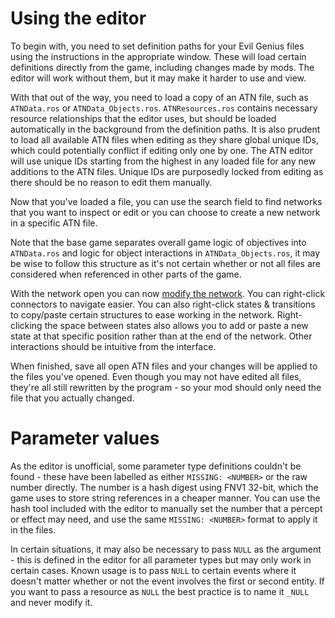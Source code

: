 # Using the editor

To begin with, you need to set definition paths for your Evil Genius files using the instructions in the appropriate window. These will load certain definitions directly from the game, including changes made by mods. The editor will work without them, but it may make it harder to use and view.

With that out of the way, you need to load a copy of an ATN file, such as `ATNData.ros` or `ATNData_Objects.ros`. `ATNResources.ros` contains necessary resource relationships that the editor uses, but should be loaded automatically in the background from the definition paths. It is also prudent to load all available ATN files when editing as they share global unique IDs, which could potentially conflict if editing only one by one. The ATN editor will use unique IDs starting from the highest in any loaded file for any new additions to the ATN files. Unique IDs are purposedly locked from editing as there should be no reason to edit them manually.

Now that you've loaded a file, you can use the search field to find networks that you want to inspect or edit or you can choose to create a new network in a specific ATN file.

Note that the base game separates overall game logic of objectives into `ATNData.ros` and logic for object interactions in `ATNData_Objects.ros`, it may be wise to follow this structure as it's not certain whether or not all files are considered when referenced in other parts of the game.

With the network open you can now [modify the network](/doc/ATN_structure.md). You can right-click connectors to navigate easier. You can also right-click states & transitions to copy/paste certain structures to ease working in the network. Right-clicking the space between states also allows you to add or paste a new state at that specific position rather than at the end of the network. Other interactions should be intuitive from the interface.

When finished, save all open ATN files and your changes will be applied to the files you've opened. Even though you may not have edited all files, they're all still rewritten by the program - so your mod should only need the file that you actually changed.

# Parameter values

As the editor is unofficial, some parameter type definitions couldn't be found - these have been labelled as either `MISSING: <NUMBER>` or the raw number directly. The number is a hash digest using FNV1 32-bit, which the game uses to store string references in a cheaper manner. You can use the hash tool included with the editor to manually set the number that a percept or effect may need, and use the same `MISSING: <NUMBER>` format to apply it in the files.

In certain situations, it may also be necessary to pass `NULL` as the argument - this is defined in the editor for all parameter types but may only work in certain cases. Known usage is to pass `NULL` to certain events where it doesn't matter whether or not the event involves the first or second entity. If you want to pass a resource as `NULL` the best practice is to name it `_NULL` and never modify it.
